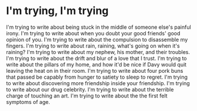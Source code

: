 # I'm trying, I'm trying

I'm trying to write about being stuck in the middle of someone else's painful irony.
I'm trying to write about when you doubt your good friends' good opinion of you.
I'm trying to write about the compulsion to disassemble my fingers.
I'm trying to write about rain, raining, what's going on when it's raining?
I'm trying to write about my nephew, his mother, and their troubles.
I'm trying to write about the drift and blur of a love that I trust.
I'm trying to write about the pillars of my home, and how it'd be nice if Davy would quit leaving the heat on in their room.
I'm trying to write about four pork buns that passed be capably from hunger to satiety to sleep to regret.
I'm trying to write about discovering more friendship inside your friendship.
I'm trying to write about our drug celebrity.
I'm trying to write about the terrible charge of touching an art.
I'm trying to write about the the first felt symptoms of age.
